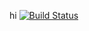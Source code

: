 hi
[![Build Status](http://localhost:8080/buildStatus/icon?job=pipeline1)](http://localhost:8080/job/pipeline1/)

